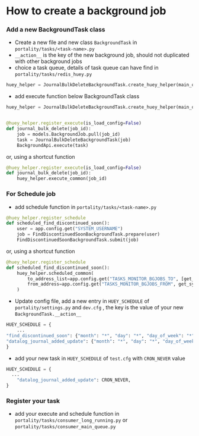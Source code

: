 How to create a background job
==============================

### Add a new BackgroundTask class

* Create a new file and new class `BackgroundTask` in `portality/tasks/<task-name>.py`
* `__action__` is the key of the new background job, should not duplicated with other background jobs
* choice a task queue, details of task queue can have find in `portality/tasks/redis_huey.py`

```python
huey_helper = JournalBulkDeleteBackgroundTask.create_huey_helper(main_queue)
```

* add execute function below BackgroundTask class

```python
huey_helper = JournalBulkDeleteBackgroundTask.create_huey_helper(main_queue)


@huey_helper.register_execute(is_load_config=False)
def journal_bulk_delete(job_id):
    job = models.BackgroundJob.pull(job_id)
    task = JournalBulkDeleteBackgroundTask(job)
    BackgroundApi.execute(task)
```

or, using a shortcut function

```python
@huey_helper.register_execute(is_load_config=False)
def journal_bulk_delete(job_id):
    huey_helper.execute_common(job_id)
```

### For Schedule job

* add schedule function in `portality/tasks/<task-name>.py`

```python
@huey_helper.register_schedule
def scheduled_find_discontinued_soon():
    user = app.config.get("SYSTEM_USERNAME")
    job = FindDiscontinuedSoonBackgroundTask.prepare(user)
    FindDiscontinuedSoonBackgroundTask.submit(job)
```

or, using a shortcut function

```python
@huey_helper.register_schedule
def scheduled_find_discontinued_soon():
    huey_helper.scheduled_common(
        to_address_list=app.config.get("TASKS_MONITOR_BGJOBS_TO", [get_system_email(), ]),
        from_address=app.config.get("TASKS_MONITOR_BGJOBS_FROM", get_system_email()),
    )
```

* Update config file, add a new entry in `HUEY_SCHEDULE` of `portality/settings.py` and `dev.cfg` , the key is
  the value of your new `BackgroundTask.__action__`

```python
HUEY_SCHEDULE = {
    ...
"find_discontinued_soon": {"month": "*", "day": "*", "day_of_week": "*", "hour": "0", "minute": "3"},
"datalog_journal_added_update": {"month": "*", "day": "*", "day_of_week": "*", "hour": "0", "minute": "50"},
}
```
* add your new task in `HUEY_SCHEDULE` of `test.cfg` with `CRON_NEVER` value

```python
HUEY_SCHEDULE = {
  ...
    "datalog_journal_added_update": CRON_NEVER,
}
```

### Register your task

* add your execute and schedule function in `portality/tasks/consumer_long_running.py`
  or `portality/tasks/consumer_main_queue.py`
